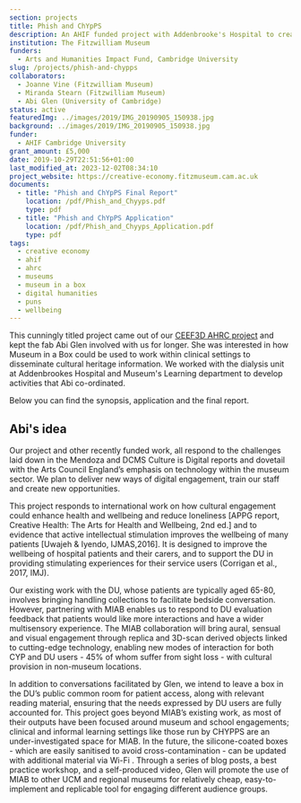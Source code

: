 ```yaml
---
section: projects
title: Phish and ChYpPS
description: An AHIF funded project with Addenbrooke's Hospital to create a digital archive of the work of the ChYpPS team
institution: The Fitzwilliam Museum
funders:
  - Arts and Humanities Impact Fund, Cambridge University
slug: /projects/phish-and-chypps
collaborators:
  - Joanne Vine (Fitzwilliam Museum)
  - Miranda Stearn (Fitzwilliam Museum)
  - Abi Glen (University of Cambridge)
status: active
featuredImg: ../images/2019/IMG_20190905_150938.jpg
background: ../images/2019/IMG_20190905_150938.jpg
funder:
  - AHIF Cambridge University
grant_amount: £5,000
date: 2019-10-29T22:51:56+01:00
last_modified_at: 2023-12-02T08:34:10
project_website: https://creative-economy.fitzmuseum.cam.ac.uk
documents: 
  - title: "Phish and ChYpPS Final Report"
    location: /pdf/Phish_and_Chyyps.pdf
    type: pdf
  - title: "Phish and ChYpPS Application"
    location: /pdf/Phish_and_Chyyps_Application.pdf
    type: pdf
tags:
  - creative economy
  - ahif
  - ahrc
  - museums
  - museum in a box
  - digital humanities
  - puns
  - wellbeing
---
```

This cunningly titled project came out of our [CEEF3D AHRC project](/content/projects/ceef-3d) and kept the fab Abi Glen 
involved with us for longer. She was interested in how Museum in a Box could be used to work within 
clinical settings to disseminate cultural heritage information. We worked with the dialysis unit at
Addenbrookes Hospital and Museum's Learning department to develop activities that Abi co-ordinated.

Below you can find the synopsis, application and the final report. 

## Abi's idea 

Our project and other recently funded work, all respond to the challenges laid down in the Mendoza and DCMS Culture is Digital reports and dovetail with the Arts Council England’s emphasis on technology within the museum sector. We plan to deliver new ways of digital engagement, train our staff and create new opportunities.

This project responds to international work on how cultural engagement could enhance health and wellbeing and reduce loneliness [APPG report, Creative Health: The Arts for Health and Wellbeing, 2nd ed.] and to evidence that active intellectual stimulation improves the wellbeing of many patients [Uwajeh & Iyendo, IJMAS,2016]. It is designed to improve the wellbeing of hospital patients and their carers, and to  support the DU in providing stimulating experiences for their service users (Corrigan et al., 2017, IMJ).

Our existing work with the DU, whose patients are typically aged 65-80, involves bringing handling collections to facilitate bedside conversation. However, partnering with MIAB enables us to respond to DU evaluation feedback that patients would like more interactions and have a wider multisensory experience. The MIAB collaboration will bring aural, sensual and visual engagement through replica and 3D-scan derived objects linked to cutting-edge technology, enabling new modes of interaction for both CYP and  DU users - 45% of whom suffer from sight loss - with cultural provision in non-museum locations.

In addition to conversations facilitated by Glen, we intend to  leave a box in the DU’s public common room for patient access, along with relevant reading material, ensuring that the needs expressed by DU users are fully accounted for. This project goes beyond MIAB’s existing work, as most of their outputs have been focused around museum and school engagements; clinical and informal learning settings like those run by CHYPPS are an under-investigated space for MIAB. In the future, the silicone-coated boxes - which are easily sanitised to avoid cross-contamination - can be updated with additional material via Wi-Fi . Through a series of  blog posts, a best practice workshop, and a self-produced video, Glen will promote the use of MIAB to other UCM and regional museums for relatively cheap, easy-to-implement and replicable tool for engaging different audience groups.
